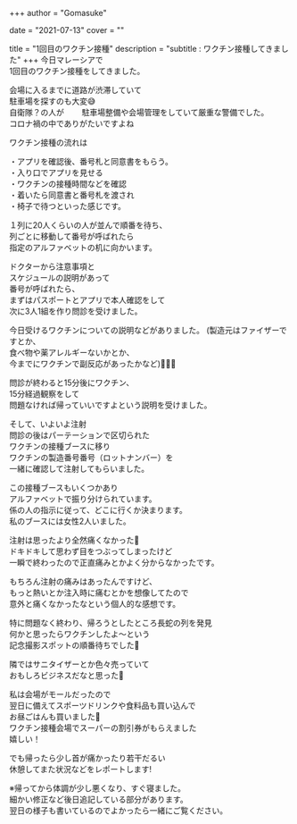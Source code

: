 +++
author = "Gomasuke"

date = "2021-07-13"
cover = ""

title = "1回目のワクチン接種"
description = "subtitle : ワクチン接種してきました"
+++
今日マレーシアで  
1回目のワクチン接種をしてきました。  

会場に入るまでに道路が渋滞していて  
駐車場を探すのも大変😅  
自衛隊？の人が　　
駐車場整備や会場管理をしていて厳重な警備でした。  
コロナ禍の中でありがたいですよね  
  
ワクチン接種の流れは  
  
・アプリを確認後、番号札と同意書をもらう。  
・入り口でアプリを見せる  
・ワクチンの接種時間などを確認  
・着いたら同意書と番号札を渡され  
・椅子で待つといった感じです。  
  
１列に20人くらいの人が並んで順番を待ち、  
列ごとに移動して番号が呼ばれたら  
指定のアルファベットの机に向かいます。  
  
ドクターから注意事項と  
スケジュールの説明があって  
番号が呼ばれたら、  
まずはパスポートとアプリで本人確認をして  
次に3人1組を作り問診を受けました。  
  
今日受けるワクチンについての説明などがありました。
(製造元はファイザーですとか、  
食べ物や薬アレルギーないかとか、  
今までにワクチンで副反応があったかなど)🤔🤔🤔  
  
問診が終わると15分後にワクチン、  
15分経過観察をして  
問題なければ帰っていいですよという説明を受けました。  
  
そして、いよいよ注射  
問診の後はパーテーションで区切られた  
ワクチンの接種ブースに移り  
ワクチンの製造番号番号（ロットナンバー）を  
一緒に確認して注射してもらいました。  
  
この接種ブースもいくつかあり  
アルファベットで振り分けられています。  
係の人の指示に従って、どこに行くか決まります。  
私のブースには女性2人いました。  
  
注射は思ったより全然痛くなかった🤣  
ドキドキして思わず目をつぶってしまったけど  
一瞬で終わったので正直痛みとかよく分からなかったです。  
  
もちろん注射の痛みはあったんですけど、  
もっと熱いとか注入時に痛むとかを想像してたので  
意外と痛くなかったなという個人的な感想です。  
  
特に問題なく終わり、帰ろうとしたところ長蛇の列を発見  
何かと思ったらワクチンしたよ〜という  
記念撮影スポットの順番待ちでした🤣  
   
隣ではサニタイザーとか色々売っていて  
おもしろビジネスだなと思った🤭  
  
私は会場がモールだったので  
翌日に備えてスポーツドリンクや食料品も買い込んで  
お昼ごはんも買いました🤗  
ワクチン接種会場でスーパーの割引券がもらえました  
嬉しい！  
  
でも帰ったら少し首が痛かったり若干だるい  
休憩してまた状況などをレポートします!  
  
※帰ってから体調が少し悪くなり、すぐ寝ました。  
細かい修正など後日追記している部分があります。  
翌日の様子も書いているのでよかったら一緒にご覧ください。  